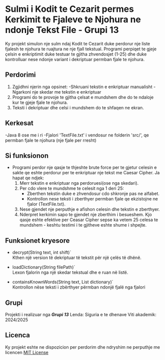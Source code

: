 # Sulmi i Kodit te Cezarit permes Kerkimit te Fjaleve te Njohura ne ndonje Tekst File - Grupi 13

Ky projekt simulon nje sulm ndaj Kodit te Cezarit duke perdorur nje liste fjalesh te njohura te ruajtura ne nje fjall tekstual. Programi perpiqet te gjeje çelsin e enkriptimit duke testuar te gjitha zhvendosjet (1-25) dhe duke kontrolluar nese ndonje variant i dekriptuar permban fjale te njohura.

## Perdorimi
1. Zgjidhni njerin nga opsinet:
   -Shkruani tekstin e enkriptuar manualisht
   -Ngarkoni nje skedar me tekstin e enkriptuar
2. Programi do te provoje te gjitha çelsat e mundshem dhe do te ndaloje kur te gjeje fjale te njohura.
3. Teksti i dekriptuar dhe celsi i mundshem do te shfaqen ne ekran.

## Kerkesat
-Java 8 ose me i ri
-Fjalori 'TextFile.txt' i vendosur ne folderin 'src/', qe permban fjale te njohura (nje fjale per rresht)

## Si funksionon
- Programi perdor nje qasje te thjeshte brute force per te gjetur celesin e sakte qe eshte perdorur per te enkriptuar nje tekst me Caesar Cipher. Ja hapat qe ndjek:
   1. Merr tekstin e enkriptuar nga perdoruesi(ose nga skedari).
   2. Per cdo vlere te mundshme te celesit nga 1 deri 25:
       - Zberthen tekstin duke e zhvendosur cdo shkronje pas ne alfabet.
       - Kontrollon nese teksti i zberthyer permban fjale qe ekzistojne ne fjalor (TextFile.txt).
   3. Nese gjendet nje perputhje e afishon celesin dhe tekstin e zberthyer.
   4. Nderpret kerkimin sapo te gjendet nje zberthim i besueshem.
  Kjo qasje eshte efektive per Ceasar Cipher sepse ka vetem 25 celesa te mundshem - keshtu testimi i te gjitheve eshte shume i shpejte.

## Funksionet kryesore
- decrypt(String text, int shift)`  
  Kthen një version të dekriptuar të tekstit për një çelës të dhënë.

- loadDictionary(String filePath)`  
  Lexon fjalorin nga një skedar tekstual dhe e ruan në listë.

- containsKnownWords(String text, List<String> dictionary)`  
  Kontrollon nëse teksti i zbërthyer përmban ndonjë fjalë nga fjalori

## Grupi 
Projekti i realizuar nga ***Grupi 13***
Lenda: Siguria e te dhenave
Viti akademik: 2024/2025

## Licenca

Ky projekt eshte ne dispozicion per perdorim dhe ndryshim ne perputhje me licencen [MIT License](https://opensource.org/licenses/MIT)


